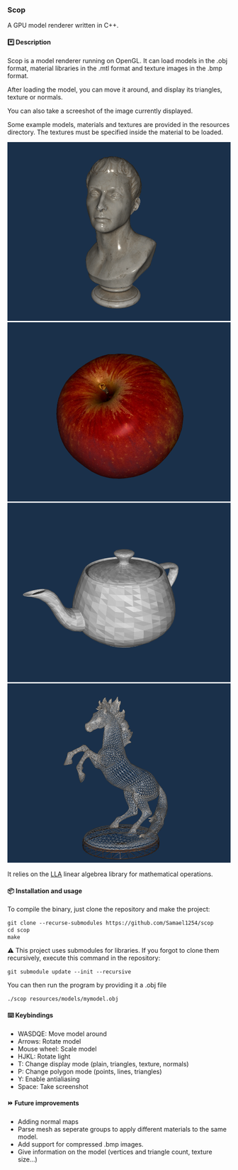 ### Scop
A GPU model renderer written in C++.

#### *️⃣ Description
Scop is a model renderer running on OpenGL. It can load models in the .obj format, material libraries in the .mtl format and texture images in the .bmp format.

After loading the model, you can move it around, and display its triangles, texture or normals.

You can also take a screeshot of the image currently displayed.

Some example models, materials and textures are provided in the resources directory. The textures must be specified inside the material to be loaded.

![Bust](./previews/bust.png)
![Apple](./previews/apple.png)
![teapot](./previews/teapot.png)
![horse](./previews/horse.png)

It relies on the [LLA](https://github.com/Samael1254/LLA) linear algebrea library for mathematical operations.

#### 📦 Installation and usage
To compile the binary, just clone the repository and make the project:
```
git clone --recurse-submodules https://github.com/Samael1254/scop
cd scop
make
```
⚠️ This project uses submodules for libraries. If you forgot to clone them recursively, execute this command in the repository:
```
git submodule update --init --recursive
```
You can then run the program by providing it a .obj file
```
./scop resources/models/mymodel.obj
```

#### ⌨️ Keybindings
- WASDQE: Move model around
- Arrows: Rotate model
- Mouse wheel: Scale model
- HJKL: Rotate light
- T: Change display mode (plain, triangles, texture, normals)
- P: Change polygon mode (points, lines, triangles)
- Y: Enable antialiasing
- Space: Take screenshot

#### ⏩ Future improvements
- Adding normal maps
- Parse mesh as seperate groups to apply different materials to the same model.
- Add support for compressed .bmp images.
- Give information on the model (vertices and triangle count, texture size...)
